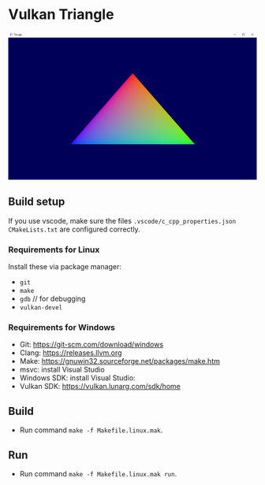 # Vulkan Triangle

<img src="images/screenshot.png?raw=true" alt="Screenshot" height=300/>

## Build setup

If you use vscode, make sure the files `.vscode/c_cpp_properties.json` `CMakeLists.txt` are configured correctly.

### Requirements for Linux

Install these via package manager:

 - `git`
 - `make`
 - `gdb` // for debugging
 - `vulkan-devel`

 ### Requirements for Windows

 - Git: https://git-scm.com/download/windows
 - Clang: https://releases.llvm.org
 - Make: https://gnuwin32.sourceforge.net/packages/make.htm
 - msvc: install Visual Studio
 - Windows SDK: install Visual Studio:
 - Vulkan SDK: https://vulkan.lunarg.com/sdk/home

## Build

 - Run command  `make -f Makefile.linux.mak`.

## Run

 - Run command  `make -f Makefile.linux.mak run`.
